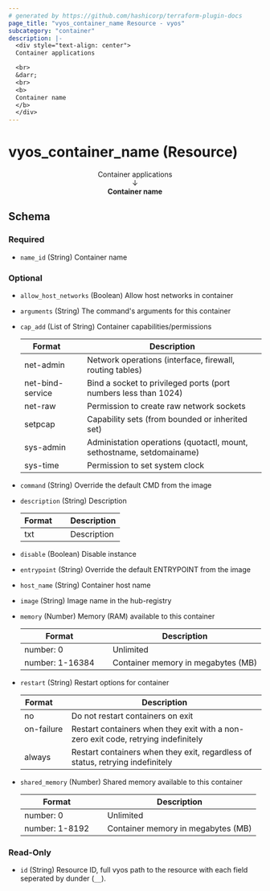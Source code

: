 ```yaml
---
# generated by https://github.com/hashicorp/terraform-plugin-docs
page_title: "vyos_container_name Resource - vyos"
subcategory: "container"
description: |-
  <div style="text-align: center">
  Container applications

  <br>
  &darr;
  <br>
  <b>
  Container name
  </b>
  </div>
---
```


# vyos_container_name (Resource)

<div style="text-align: center">
Container applications

<br>
&darr;
<br>
<b>
Container name
</b>
</div>



<!-- schema generated by tfplugindocs -->
## Schema

### Required

- `name_id` (String) Container name

### Optional

- `allow_host_networks` (Boolean) Allow host networks in container
- `arguments` (String) The command's arguments for this container
- `cap_add` (List of String) Container capabilities/permissions

    |  Format &emsp; | Description  |
    |----------|---------------|
    |  net-admin  &emsp; |  Network operations (interface, firewall, routing tables)  |
    |  net-bind-service  &emsp; |  Bind a socket to privileged ports (port numbers less than 1024)  |
    |  net-raw  &emsp; |  Permission to create raw network sockets  |
    |  setpcap  &emsp; |  Capability sets (from bounded or inherited set)  |
    |  sys-admin  &emsp; |  Administation operations (quotactl, mount, sethostname, setdomainame)  |
    |  sys-time  &emsp; |  Permission to set system clock  |
- `command` (String) Override the default CMD from the image
- `description` (String) Description

    |  Format &emsp; | Description  |
    |----------|---------------|
    |  txt  &emsp; |  Description  |
- `disable` (Boolean) Disable instance
- `entrypoint` (String) Override the default ENTRYPOINT from the image
- `host_name` (String) Container host name
- `image` (String) Image name in the hub-registry
- `memory` (Number) Memory (RAM) available to this container

    |  Format &emsp; | Description  |
    |----------|---------------|
    |  number: 0  &emsp; |  Unlimited  |
    |  number: 1-16384  &emsp; |  Container memory in megabytes (MB)  |
- `restart` (String) Restart options for container

    |  Format &emsp; | Description  |
    |----------|---------------|
    |  no  &emsp; |  Do not restart containers on exit  |
    |  on-failure  &emsp; |  Restart containers when they exit with a non-zero exit code, retrying indefinitely  |
    |  always  &emsp; |  Restart containers when they exit, regardless of status, retrying indefinitely  |
- `shared_memory` (Number) Shared memory available to this container

    |  Format &emsp; | Description  |
    |----------|---------------|
    |  number: 0  &emsp; |  Unlimited  |
    |  number: 1-8192  &emsp; |  Container memory in megabytes (MB)  |

### Read-Only

- `id` (String) Resource ID, full vyos path to the resource with each field seperated by dunder (`__`).
